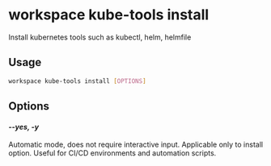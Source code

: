 # workspace kube-tools install

Install kubernetes tools such as  kubectl, helm, helmfile

## Usage

```bash
workspace kube-tools install [OPTIONS]
```

## Options

#### *--yes, -y*

Automatic mode, does not require interactive input. Applicable only to install option. Useful for CI/CD environments and automation scripts.


